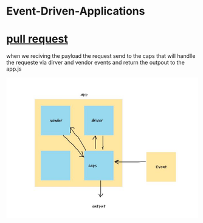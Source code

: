 # Event-Driven-Applications

# [pull request](https://github.com/MURADALSHORMAN/Event-Driven-Applications/pull/1)

when we reciving the payload the request send to the caps that will handlle the requeste via dirver and vendor events and return the outpout to the app.js 


![](https://github.com/MURADALSHORMAN/Event-Driven-Applications/blob/main/event.JPG)
